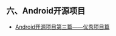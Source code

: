 ## 六、Android开源项目

- [Android开源项目第三篇——优秀项目篇](http://www.trinea.cn/android/android-open-source-projects-excellent-project/)


